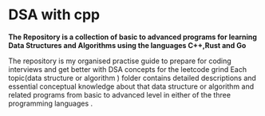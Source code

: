 # DSA with cpp

**The Repository is a collection of basic to advanced programs for learning Data Structures and Algorithms using the languages  C++,Rust and Go**

The repository is my organised practise guide to prepare for coding interviews and get better with DSA concepts for the leetcode grind
Each topic(data structure or algorithm ) folder contains detailed descriptions and essential conceptual knowledge about that data
structure or algorithm and related programs from basic to advanced level in either of the three programming languages .
